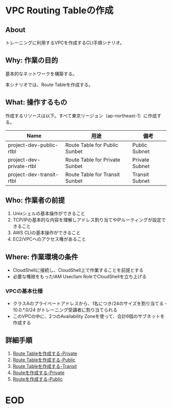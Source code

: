 # VPC Routing Tableの作成

## About
トレーニングに利用するVPCを作成するCLI手順シナリオ。


## Why: 作業の目的
基本的なネットワークを構築する。

本シナリオでは、Route Tableを作成する。

## What: 操作するもの
作成するリソースは以下。すべて東京リージョン（ap-northeast-1）に作成する。

|  Name                              |  用途                         | 備考                            |
| ---------------------------------- | ----------------------------- | ------------------------------- |
| project-dev-public-rtbl            | Route Table for Public Sunbet  | Public Subnet                  |
| project-dev-private-rtbl           | Route Table for Private Sunbet | Private Subnet                 |
| project-dev-transit-rtbl           | Route Table for Transit Sunbet | Transit Subnet                 |


## Who: 作業者の前提

1. Unixシェルの基本操作ができること
1. TCP/IPの基本的な内容を理解しアドレス割り当てやIPルーティングが設定できること
1. AWS CLIの基本操作ができること
1. EC2/VPCへのアクセス権があること


## Where: 作業環境の条件

- CloudShellに接続し、CloudShell上で作業することを前提とする
- 必要な権限をもったIAM User/Iam RoleでCloudShellを立ち上げる


### VPCの基本仕様

- クラスAのプライベートアドレスから、1名につき/24のサイズを割り当てる
‐ 10.0.*.0/24 がトレーニング受講者に割り当てられる
- このVPCの中に、2つのAvailability Zoneを使って、合計6個のサブネットを作成する


## 詳細手順

1. [Route Tableを作成する-Private](./0501-CreateRouteTable-Runbook-1.md)
1. [Route Tableを作成する-Public](./0502-CreateRouteTable-Runbook-2.md)
1. [Route Tableを作成する-Transit](./0503-CreateRouteTable-Runbook-3.md)
1. [Routeを作成する-Private](./0504-CreateRoute-Runbook-1.md)
1. [Routeを作成する-Public](./0505-CreateRoute-Runbook-2.md)


# EOD
